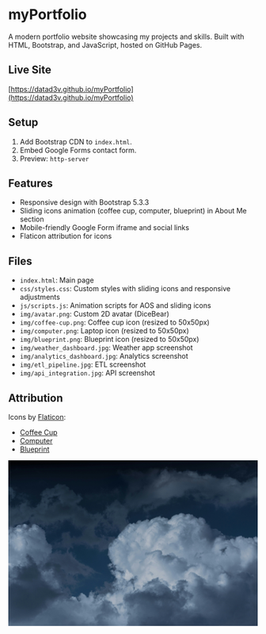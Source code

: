 # myPortfolio

A modern portfolio website showcasing my projects and skills. Built with HTML, Bootstrap, and JavaScript, hosted on GitHub Pages.

## Live Site
[https://datad3v.github.io/myPortfolio](https://datad3v.github.io/myPortfolio)

## Setup
1. Add Bootstrap CDN to `index.html`.
2. Embed Google Forms contact form.
3. Preview: `http-server`

## Features
- Responsive design with Bootstrap 5.3.3
- Sliding icons animation (coffee cup, computer, blueprint) in About Me section
- Mobile-friendly Google Form iframe and social links
- Flaticon attribution for icons

## Files
- `index.html`: Main page
- `css/styles.css`: Custom styles with sliding icons and responsive adjustments
- `js/scripts.js`: Animation scripts for AOS and sliding icons
- `img/avatar.png`: Custom 2D avatar (DiceBear)
- `img/coffee-cup.png`: Coffee cup icon (resized to 50x50px)
- `img/computer.png`: Laptop icon (resized to 50x50px)
- `img/blueprint.png`: Blueprint icon (resized to 50x50px)
- `img/weather_dashboard.jpg`: Weather app screenshot
- `img/analytics_dashboard.jpg`: Analytics screenshot
- `img/etl_pipeline.jpg`: ETL screenshot
- `img/api_integration.jpg`: API screenshot


## Attribution
Icons by [Flaticon](https://www.flaticon.com):
- [Coffee Cup](https://www.flaticon.com/free-icons/coffee)
- [Computer](https://www.flaticon.com/free-icons/computer)
- [Blueprint](https://www.flaticon.com/free-icons/prototype)

![Portfolio Screenshot](img/weather_dashboard.jpg)